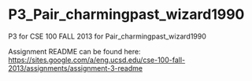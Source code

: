P3_Pair_charmingpast_wizard1990
===============================

P3 for CSE 100 FALL 2013 for Pair_charmingpast_wizard1990

Assignment README can be found here: https://sites.google.com/a/eng.ucsd.edu/cse-100-fall-2013/assignments/assignment-3-readme

